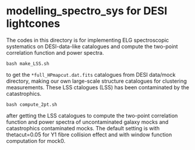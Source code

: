 # modelling_spectro_sys for DESI lightcones
The codes in this directory is for implementing ELG spectroscopic systematics on DESI-data-like catalogues and compute the two-point correlation function and power spectra. 

```bash make_LSS.sh``` 

to get the ```*full_HPmapcut.dat.fits``` catalogues from DESI data/mock directory, making our own large-scale structure catalogues for clustering measurements. These LSS ctalogues (LSS) has been contaminated by the catastrophics. 

```bash compute_2pt.sh``` 

after getting the LSS catalogues to compute the two-point correlation function and power spectra of uncontaminated galaxy mocks and catastrophics contaminated mocks. The default setting is with thetacut=0.05 for Y1 fibre collision effect and with window function computation for mock0. 